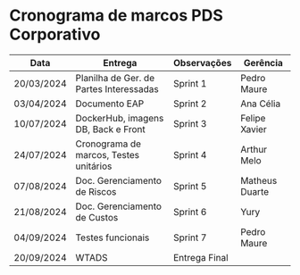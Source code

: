# Cronograma de marcos PDS Corporativo

| Data        | Entrega                                      | Observações                       | Gerência       |
|-------------|----------------------------------------------|-----------------------------------|----------------|
| 20/03/2024  | Planilha de Ger. de Partes Interessadas      | Sprint 1                          | Pedro Maure    |
| 03/04/2024  | Documento EAP                                | Sprint 2                          | Ana Célia      |
| 10/07/2024  | DockerHub, imagens DB, Back e Front          | Sprint 3                          | Felipe Xavier  |
| 24/07/2024  | Cronograma de marcos, Testes unitários       | Sprint 4                          | Arthur Melo    |
| 07/08/2024  | Doc. Gerenciamento de Riscos                 | Sprint 5                          | Matheus Duarte |
| 21/08/2024  | Doc. Gerenciamento de Custos                 | Sprint 6                          | Yury           |
| 04/09/2024  | Testes funcionais                            | Sprint 7                          | Pedro Maure    |
| 20/09/2024  | WTADS                                        | Entrega Final                     |                |
